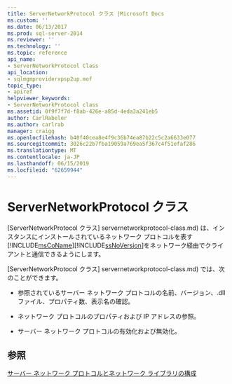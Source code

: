```yaml
---
title: ServerNetworkProtocol クラス |Microsoft Docs
ms.custom: ''
ms.date: 06/13/2017
ms.prod: sql-server-2014
ms.reviewer: ''
ms.technology: ''
ms.topic: reference
api_name:
- ServerNetworkProtocol Class
api_location:
- sqlmgmproviderxpsp2up.mof
topic_type:
- apiref
helpviewer_keywords:
- ServerNetworkProtocol class
ms.assetid: 0f9f7f7d-f8ab-426e-a85d-4eda3a241eb5
author: CarlRabeler
ms.author: carlrab
manager: craigg
ms.openlocfilehash: b40f40cea8e4f9c36b74ea87b22c5c2a6633e077
ms.sourcegitcommit: 3026c22b7fba19059a769ea5f367c4f51efaf286
ms.translationtype: MT
ms.contentlocale: ja-JP
ms.lasthandoff: 06/15/2019
ms.locfileid: "62659944"
---
```

# <a name="servernetworkprotocol-class"></a>ServerNetworkProtocol クラス
  [ServerNetworkProtocol クラス] servernetworkprotocol-class.md) は、インスタンスにインストールされているネットワーク プロトコルを表す[!INCLUDE[msCoName](../../../includes/msconame-md.md)][!INCLUDE[ssNoVersion](../../../includes/ssnoversion-md.md)]をネットワーク経由でクライアントと通信できるようにします。  
  
 [ServerNetworkProtocol クラス] servernetworkprotocol-class.md) では、次のことができます。  
  
-   参照されているサーバー ネットワーク プロトコルの名前、バージョン、.dll ファイル、プロパティ数、表示名の確認。  
  
-   ネットワーク プロトコルのプロパティおよび IP アドレスの参照。  
  
-   サーバー ネットワーク プロトコルの有効化および無効化。  
  
## <a name="see-also"></a>参照  
 [サーバー ネットワーク プロトコルとネットワーク ライブラリの構成](https://msdn.microsoft.com/library/ms177485\(v=sql.100\).aspx)  
  
  

